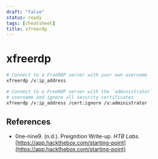 ```yaml
---
draft: "false"
status: ready
tags: [cheatsheet]
title: xfreerdp
---
```


# xfreerdp

```bash
# Connect to a FreeRDP server with your own username
xfreerdp /v:ip_address

# Connect to a FreeRDP server with the `administrator`
# username and ignore all security certificates
xfreerdp /v:ip_address /cert:ignore /u:administrator
```

## References

- 0ne-nine9. (n.d.). <span class="reference-title">Preignition Write-up</span>. _HTB Labs_. [https://app.hackthebox.com/starting-point](https://app.hackthebox.com/starting-point)
